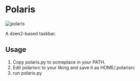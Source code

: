 # Polaris

![polaris](http://notsnippets.tumblr.com/photo/1280/4253853530/1/tumblr_liyow8KN9v1qb4i3y)

A dzen2-based taskbar.

## Usage

1. Copy polaris.py to someplace in your PATH.
2. Edit polarisrc to your liking and save it as HOME/.polarisrc
3. run polaris.py
